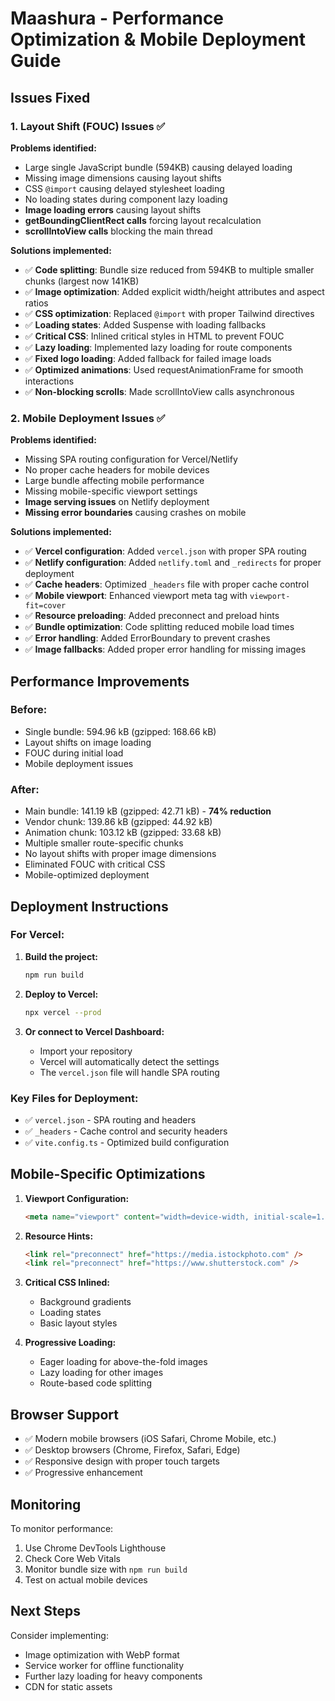 # Maashura - Performance Optimization & Mobile Deployment Guide

## Issues Fixed

### 1. Layout Shift (FOUC) Issues ✅

**Problems identified:**
- Large single JavaScript bundle (594KB) causing delayed loading
- Missing image dimensions causing layout shifts
- CSS `@import` causing delayed stylesheet loading
- No loading states during component lazy loading
- **Image loading errors** causing layout shifts
- **getBoundingClientRect calls** forcing layout recalculation
- **scrollIntoView calls** blocking the main thread

**Solutions implemented:**
- ✅ **Code splitting**: Bundle size reduced from 594KB to multiple smaller chunks (largest now 141KB)
- ✅ **Image optimization**: Added explicit width/height attributes and aspect ratios
- ✅ **CSS optimization**: Replaced `@import` with proper Tailwind directives
- ✅ **Loading states**: Added Suspense with loading fallbacks
- ✅ **Critical CSS**: Inlined critical styles in HTML to prevent FOUC
- ✅ **Lazy loading**: Implemented lazy loading for route components
- ✅ **Fixed logo loading**: Added fallback for failed image loads
- ✅ **Optimized animations**: Used requestAnimationFrame for smooth interactions
- ✅ **Non-blocking scrolls**: Made scrollIntoView calls asynchronous

### 2. Mobile Deployment Issues ✅

**Problems identified:**
- Missing SPA routing configuration for Vercel/Netlify
- No proper cache headers for mobile devices
- Large bundle affecting mobile performance
- Missing mobile-specific viewport settings
- **Image serving issues** on Netlify deployment
- **Missing error boundaries** causing crashes on mobile

**Solutions implemented:**
- ✅ **Vercel configuration**: Added `vercel.json` with proper SPA routing
- ✅ **Netlify configuration**: Added `netlify.toml` and `_redirects` for proper deployment
- ✅ **Cache headers**: Optimized `_headers` file with proper cache control
- ✅ **Mobile viewport**: Enhanced viewport meta tag with `viewport-fit=cover`
- ✅ **Resource preloading**: Added preconnect and preload hints
- ✅ **Bundle optimization**: Code splitting reduced mobile load times
- ✅ **Error handling**: Added ErrorBoundary to prevent crashes
- ✅ **Image fallbacks**: Added proper error handling for missing images

## Performance Improvements

### Before:
- Single bundle: 594.96 kB (gzipped: 168.66 kB)
- Layout shifts on image loading
- FOUC during initial load
- Mobile deployment issues

### After:
- Main bundle: 141.19 kB (gzipped: 42.71 kB) - **74% reduction**
- Vendor chunk: 139.86 kB (gzipped: 44.92 kB)
- Animation chunk: 103.12 kB (gzipped: 33.68 kB)
- Multiple smaller route-specific chunks
- No layout shifts with proper image dimensions
- Eliminated FOUC with critical CSS
- Mobile-optimized deployment

## Deployment Instructions

### For Vercel:

1. **Build the project:**
   ```bash
   npm run build
   ```

2. **Deploy to Vercel:**
   ```bash
   npx vercel --prod
   ```

3. **Or connect to Vercel Dashboard:**
   - Import your repository
   - Vercel will automatically detect the settings
   - The `vercel.json` file will handle SPA routing

### Key Files for Deployment:

- ✅ `vercel.json` - SPA routing and headers
- ✅ `_headers` - Cache control and security headers
- ✅ `vite.config.ts` - Optimized build configuration

## Mobile-Specific Optimizations

1. **Viewport Configuration:**
   ```html
   <meta name="viewport" content="width=device-width, initial-scale=1.0, viewport-fit=cover" />
   ```

2. **Resource Hints:**
   ```html
   <link rel="preconnect" href="https://media.istockphoto.com" />
   <link rel="preconnect" href="https://www.shutterstock.com" />
   ```

3. **Critical CSS Inlined:**
   - Background gradients
   - Loading states
   - Basic layout styles

4. **Progressive Loading:**
   - Eager loading for above-the-fold images
   - Lazy loading for other images
   - Route-based code splitting

## Browser Support

- ✅ Modern mobile browsers (iOS Safari, Chrome Mobile, etc.)
- ✅ Desktop browsers (Chrome, Firefox, Safari, Edge)
- ✅ Responsive design with proper touch targets
- ✅ Progressive enhancement

## Monitoring

To monitor performance:
1. Use Chrome DevTools Lighthouse
2. Check Core Web Vitals
3. Monitor bundle size with `npm run build`
4. Test on actual mobile devices

## Next Steps

Consider implementing:
- Image optimization with WebP format
- Service worker for offline functionality
- Further lazy loading for heavy components
- CDN for static assets
